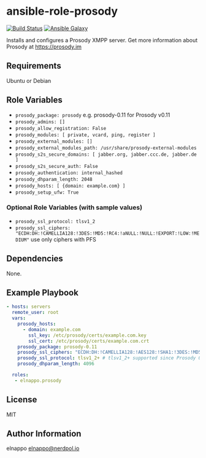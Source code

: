 # ansible-role-prosody
[![Build Status](https://travis-ci.org/elnappo/ansible-role-prosody.svg?branch=master)](https://travis-ci.org/elnappo/ansible-role-prosody) [![Ansible Galaxy](https://img.shields.io/badge/galaxy-elnappo.prosody-blue.svg?style=flat)](https://galaxy.ansible.com/elnappo/prosody/)

Installs and configures a Prosody XMPP server. Get more information about Prosody at https://prosody.im

## Requirements

Ubuntu or Debian

## Role Variables

* `prosody_package: prosody` e.g. prosody-0.11 for Prosody v0.11
* `prosody_admins: []`
* `prosody_allow_registration: False`
* `prosody_modules: [ private, vcard, ping, register ]`
* `prosody_external_modules: []`
* `prosody_external_modules_path: /usr/share/prosody-external-modules`
* `prosody_s2s_secure_domains: [ jabber.org, jabber.ccc.de, jabber.de ]`
* `prosody_s2s_secure_auth: False`
* `prosody_authentication: internal_hashed`
* `prosody_dhparam_length: 2048`
* `prosody_hosts: [ {domain: example.com} ]`
* `prosody_setup_ufw: True`

### Optional Role Variables (with sample values)

* `prosody_ssl_protocol: tlsv1_2`
* `prosody_ssl_ciphers: "ECDH:DH:!CAMELLIA128:!3DES:!MD5:!RC4:!aNULL:!NULL:!EXPORT:!LOW:!MEDIUM"` use only ciphers with PFS

## Dependencies

None.

## Example Playbook

```yaml
- hosts: servers
  remote_user: root
  vars:
    prosody_hosts:
      - domain: example.com
        ssl_key: /etc/prosody/certs/example.com.key
        ssl_cert: /etc/prosody/certs/example.com.crt
    prosody_package: prosody-0.11
    prosody_ssl_ciphers: "ECDH:DH:!CAMELLIA128:!AES128:!SHA1:!3DES:!MD5:!RC4:!aNULL:!NULL:!EXPORT:!LOW:!MEDIUM"
    prosody_ssl_protocol: tlsv1_2+ # tlsv1_2+ supported since Prosody 0.10
    prosody_dhparam_length: 4096

  roles:
   - elnappo.prosody
```

## License

MIT

## Author Information

elnappo <elnappo@nerdpol.io>
